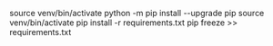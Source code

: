 source venv/bin/activate
python -m pip install --upgrade pip
source venv/bin/activate
pip install -r requirements.txt
pip freeze >> requirements.txt
